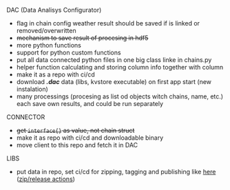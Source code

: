 DAC (Data Analisys Configurator)

- flag in chain config weather result should be saved if is linked or removed/overwritten
- ~~mechanism to save result of procesing in hdf5~~
- more python functions
- support for python custom functions
- put all data connected python files in one big class linke in chains.py
- helper function calculating and storing column info together with column
- make it as a repo with ci/cd
- download **_.dac_** data (libs, kvstore executable) on first app start (new instalation)
- many processings (procesing as list od objects witch chains, name, etc.) each save own results, and could be run separately

CONNECTOR

- ~~get `interface{}` as value, not chain struct~~
- make it as repo with ci/cd and downloadable binary
- move client to this repo and fetch it in DAC

LIBS

- put data in repo, set ci/cd for zipping, tagging and publishing like [here](https://keithweaverca.medium.com/zip-code-base-with-github-actions-for-releases-aca66f530dae) ([zip/release actions](https://github.com/marketplace/actions/zip-release))

